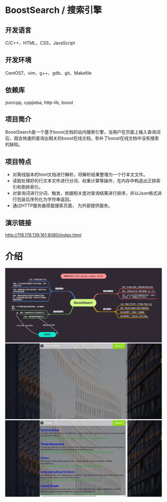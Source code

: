 # BoostSearch / 搜索引擎
## 开发语言
C/C++，HTML，CSS，JavaScript
## 开发环境
CentOS7、vim、g++、gdb、git、Makefile
## 依赖库
jsoncpp, cppjieba, http-lib, boost
## 项目简介
BoostSearch是一个基于boost文档的站内搜索引擎，当用户在页面上输入查询词后，就会快速的查询出相关的boost在线文档，弥补了boost在线文档中没有搜索的缺陷。
## 项目特点
- 对离线版本的html文档进行解析，将解析结果整理为一个行本文文件。
- 读取处理好的行文本文件进行分词、权重计算等操作，在内存中构造出正排索引和倒排索引。
- 对查询词进行分词、触发，依据相关度对查询结果进行排序，并以Json格式进行包装后序列化为字符串返回。
- 通过HTTP服务器搭载搜索页面， 为外部提供服务。
## 演示链接
http://118.178.139.161:8080/index.html

# 介绍
![image](https://github.com/HONGYU-LEE/BoostSearch/blob/master/doc/image/3.png)
![image](https://github.com/HONGYU-LEE/BoostSearch/blob/master/doc/image/1.png)
![image](https://github.com/HONGYU-LEE/BoostSearch/blob/master/doc/image/2.png)

